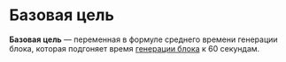 # Базовая цель

**Базовая цель** —  переменная в формуле среднего времени генерации блока, которая подгоняет время [генерации блока](/ru/blockchain/block/block-generation/) к 60 секундам.
